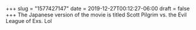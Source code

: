+++
slug = "1577427147"
date = 2019-12-27T00:12:27-06:00
draft = false
+++
The Japanese version of the movie is titled Scott Pilgrim vs. the Evil League of Exs. Lol